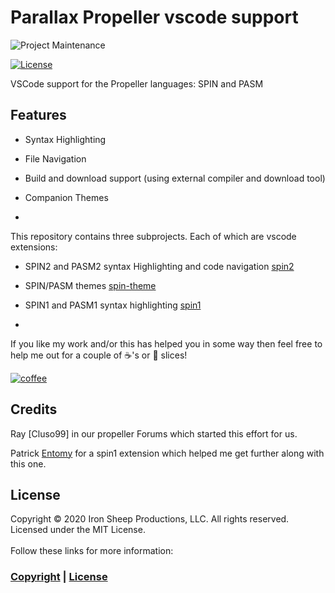 # Parallax Propeller vscode support

![Project Maintenance][maintenance-shield]

[![License][license-shield]](LICENSE)

VSCode support for the Propeller languages: SPIN and PASM

## Features
- Syntax Highlighting
- File Navigation
- Build and download support (using external compiler and download tool)
- Companion Themes

-

This repository contains three subprojects. Each of which are vscode extensions:

- SPIN2 and PASM2 syntax Highlighting and code navigation [spin2](./spin2)
- SPIN/PASM themes [spin-theme](./spin-theme)
- SPIN1 and PASM1 syntax highlighting [spin1](./spin1)

-

If you like my work and/or this has helped you in some way then feel free to help me out for a couple of :coffee:'s or :pizza: slices!

[![coffee](https://www.buymeacoffee.com/assets/img/custom_images/black_img.png)](https://www.buymeacoffee.com/ironsheep)


## Credits

Ray [Cluso99] in our propeller Forums which started this effort for us.

Patrick [Entomy](https://github.com/Entomy) for a spin1 extension which helped me get further along with this one.

## License

Copyright © 2020 Iron Sheep Productions, LLC. All rights reserved.<br />
Licensed under the MIT License. <br>
<br>
Follow these links for more information:

### [Copyright](copyright) | [License](LICENSE)



[maintenance-shield]: https://img.shields.io/badge/maintainer-S%20M%20Moraco%20%40ironsheepbiz-blue.svg?style=for-the-badge

[license-shield]: https://camo.githubusercontent.com/bc04f96d911ea5f6e3b00e44fc0731ea74c8e1e9/68747470733a2f2f696d672e736869656c64732e696f2f6769746875622f6c6963656e73652f69616e74726963682f746578742d646976696465722d726f772e7376673f7374796c653d666f722d7468652d6261646765